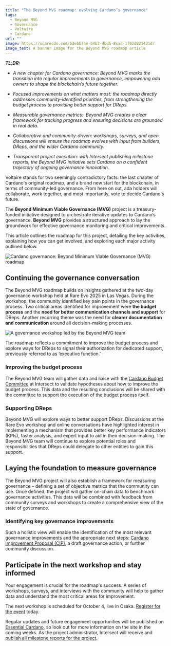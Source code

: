 ```yaml
---
title: "The Beyond MVG roadmap: evolving Cardano’s governance"
tags:
  - Beyond MVG
  - Governance
  - Voltaire
  - Cardano
url: ""
image: https://ucarecdn.com/53ebb74e-b4b3-4bd5-8cad-1f92d821431d/
image_text: A banner image for the Beyond MVG roadmap article
---
```


**_TL;DR:_**

*   _A new chapter for Cardano governance: Beyond MVG marks the transition into regular improvements to governance, empowering ada owners to shape the blockchain’s future together._
    
*   _Focused improvements on what matters most: the roadmap directly addresses community-identified priorities, from strengthening the budget process to providing better support for DReps._
    
*   _Measurable governance metrics:  Beyond MVG creates a clear framework for tracking progress and ensuring decisions are grounded in real data._
    
*   _Collaborative and community-driven: workshops, surveys, and open discussions will ensure the roadmap evolves with input from builders, DReps, and the wider Cardano community._
    
*   _Transparent project execution: with Intersect publishing milestone reports, the Beyond MVG initiative sets Cardano on a confident trajectory of ongoing governance innovation._
    

Voltaire stands for two seemingly contradictory facts: the last chapter of Cardano's original roadmap, and a brand new start for the blockchain, in terms of community-led governance. From here on out, ada holders will collaborate, work together, and most importantly, vote to decide Cardano's future.

The **Beyond Minimum Viable Governance (MVG)** project is a treasury-funded initiative designed to orchestrate iterative updates to Cardano’s governance. **Beyond MVG** provides a structured approach to lay the groundwork for effective governance monitoring and critical improvements.

This article outlines the roadmap for this project, detailing the key activities, explaining how you can get involved, and exploring each major activity outlined below.

![Cardano governance: Beyond Minimum Viable Governance (MVG) roadmap](https://ucarecdn.com/225db089-c42d-45a7-9ed2-7467577b27ac/)

## Continuing the governance conversation

The Beyond MVG roadmap builds on insights gathered at the two-day governance workshop held at Rare Evo 2025 in Las Vegas. During the workshop, the community identified key pain points in the governance process. Two critical areas identified for improvement were **the budget process** and the **need for better communication channels and support** for DReps. Another recurring theme was the need for **clearer documentation and communication** around all decision-making processes.

![A governance workshop led by the Beyond MVG team](https://ucarecdn.com/6586936b-4cc6-4b9a-87a4-7c2f526f063f/)

The roadmap reflects a commitment to improve the budget process and explore ways for DReps to signal their authorization for dedicated support, previously referred to as ‘executive function.’

### Improving the budget process

The Beyond MVG team will gather data and liaise with the [Cardano Budget Committee](https://committees.docs.intersectmbo.org/intersect-budget-committee) at Intersect to validate hypotheses about how to improve the budget process. This data and the resulting conclusions will be shared with the committee to support the execution of the budget process itself.

### Supporting DReps

Beyond MVG will explore ways to better support DReps. Discussions at the Rare Evo workshop and online conversations have highlighted interest in implementing a mechanism that provides better key performance indicators (KPIs), faster analysis, and expert input to aid in their decision-making. The Beyond MVG team will continue to explore potential roles and responsibilities that DReps could delegate to other entities to gain this support.

## Laying the foundation to measure governance

The Beyond MVG project will also establish a framework for measuring governance – defining a set of objective metrics that the community can use. Once defined, the project will gather on-chain data to benchmark governance activities. This data will be combined with feedback from community surveys and workshops to create a comprehensive view of the state of governance.

### Identifying key governance improvements

Such a holistic view will enable the identification of the most relevant governance improvements and the appropriate next steps: [Cardano Improvement Proposal (CIP)](https://www.essentialcardano.io/glossary/cip-d7fcf51f), a draft governance action, or further community discussion.

## Participate in the next workshop and stay informed

Your engagement is crucial for the roadmap's success. A series of workshops, surveys, and interviews with the community will help to gather data and understand the most critical areas for improvement.

The next workshop is scheduled for October 4, live in Osaka. [Register for the event](https://luma.com/5p589eh6) today.

Regular updates and future engagement opportunities will be published on [Essential Cardano](https://www.essentialcardano.io/), so look out for more information on the site in the coming weeks. As the project administrator, Intersect will receive and [publish all milestone reports for the project](https://treasury.sundae.fi/instances/9e65e4ed7d6fd86fc4827d2b45da6d2c601fb920e8bfd794b8ecc619?projectState=Active).
